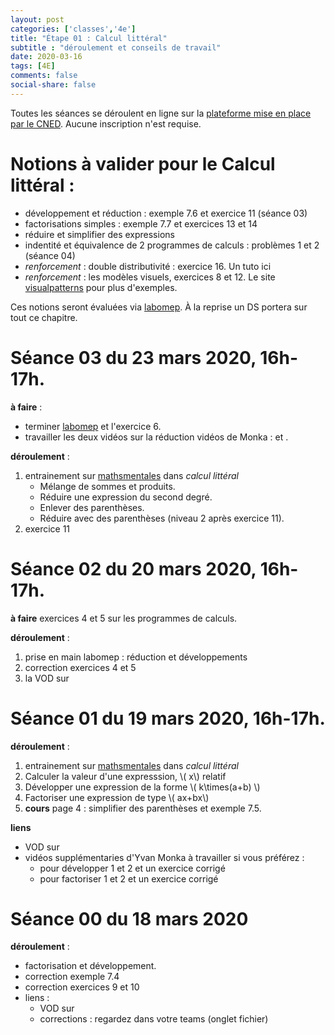 ```yaml
---
layout: post 
categories: ['classes','4e']
title: "Étape 01 : Calcul littéral"
subtitle : "déroulement et conseils de travail"
date: 2020-03-16
tags: [4E]
comments: false
social-share: false
---
```

Toutes les séances se déroulent en ligne sur la [plateforme mise en place par le CNED](https://eu.bbcollab.com/guest/7ff0892b6f4f418cbdc29ce8a8ea46cb). Aucune inscription n'est requise.

# Notions à valider pour le Calcul littéral :
- développement et réduction :  exemple 7.6  et exercice 11 (séance 03)
- factorisations simples : exemple 7.7 et exercices  13 et 14 
- réduire et simplifier des expressions
- indentité et équivalence de 2 programmes de calculs : problèmes 1 et 2 (séance 04)
- *renforcement* : double distributivité : exercice 16. Un tuto ici [<i class="fab fa-youtube"></i>](https://youtu.be/YS-3JI_z2f0)
- *renforcement* : les modèles visuels, exercices 8 et 12. Le site [visualpatterns](http://www.visualpatterns.org/) pour plus d'exemples.

Ces notions seront évaluées via [labomep](https://labomep.sesamath.net/). À la reprise un DS portera sur tout ce chapitre.

# Séance 03 du 23 mars 2020, 16h-17h.
**à faire** :
- terminer [labomep](https://labomep.sesamath.net/) et l'exercice 6.
- travailler les deux vidéos sur la réduction vidéos de Monka : [<i class="fab fa-youtube"></i>](https://www.youtube.com/watch?v=qEUb4IU-HiY) et [<i class="fab fa-youtube"></i>](https://youtu.be/Dy0mS7kkAD8).

**déroulement** : 
1. entrainement sur [mathsmentales](http://mathsmentales.net/) dans *calcul littéral* 
	- Mélange de sommes et produits.
	- Réduire une expression du second degré.  
	- Enlever des parenthèses.
	- Réduire avec des parenthèses (niveau 2 après exercice 11).
1. exercice 11
 
# Séance 02 du 20 mars 2020, 16h-17h.
**à faire** exercices 4 et 5 sur les programmes de calculs.

**déroulement** :
1. prise en main labomep : réduction et développements
1. correction exercices 4 et 5 [<i class="far fa-file-pdf"></i>](https://drive.google.com/file/d/1lNz2tGyJjE6Ac_3qnxUSKPOSL1WvaSgg/view)   
1. la VOD sur [<i class="fab fa-youtube"></i>](https://youtu.be/2JL1E7192FE)

# Séance 01 du 19 mars 2020, 16h-17h.
**déroulement** : [<i class="far fa-file-pdf"></i>](https://drive.google.com/file/d/1qHDIV4pF-OpLkifvguHfeCg5llN2Jw3Z/view)
1. entrainement sur [mathsmentales](http://mathsmentales.net/) dans *calcul littéral*
1. Calculer la valeur d'une expresssion, \\( x\\) relatif
1. Développer une expression de la forme \\( k\times(a+b)  \\)
1. Factoriser une expression de type \\( ax+bx\\) 
1. **cours** page 4 : simplifier des parenthèses et exemple 7.5.

**liens**
- VOD sur [<i class="fab fa-youtube"></i>](https://youtu.be/4_qFfFEyoAk)
- vidéos supplémentaries d'Yvan Monka à travailler si vous préférez :
	- pour développer 1 [<i class="fab fa-youtube"></i>](https://youtu.be/S_ckQpWzmG8) et 2 [<i class="fab fa-youtube"></i>](https://youtu.be/URNld8xsXgM)  et un exercice corrigé [<i class="fab fa-youtube"></i>](https://youtu.be/7k5kFah3z7w)
	- pour factoriser 1 [<i class="fab fa-youtube"></i>](https://youtu.be/sr_vOR2ALhw) et 2 [<i class="fab fa-youtube"></i>](https://youtu.be/BaUpx07H0NM) et un exercice corrigé [<i class="fab fa-youtube"></i>](https://youtu.be/8NDOC54YLzg)
	
# Séance 00 du 18 mars 2020
**déroulement** : [<i class="far fa-file-pdf"></i>](https://drive.google.com/file/d/1AlfJh_uCt2CagD0hSvGX8wAJA5dylQFx/view)
- factorisation et développement.
- correction exemple 7.4
- correction exercices 9 et 10
- liens : 
	- VOD sur [<i class="fab fa-youtube"></i>](https://youtu.be/SuLnajYpo8Q) 
	- corrections : regardez dans votre teams (onglet fichier) 
	



